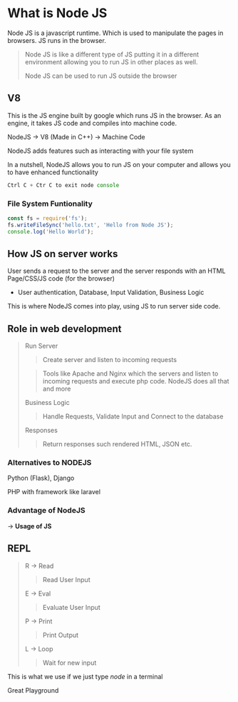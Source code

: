 # What is Node JS
Node JS is a javascript runtime. Which is used to manipulate the pages in browsers. JS runs in the browser.
> Node JS is like a different type of JS putting it in a different environment allowing you to run JS in other places as well.
>
> Node JS can be used to run JS outside the browser

## V8 
This is the JS engine built by google which runs JS in the browser. As an engine, it takes JS code and compiles into machine code.

NodeJS -> V8 (Made in C++) -> Machine Code

NodeJS adds features such as interacting with your file system

In a nutshell, NodeJS allows you to run JS on your computer and allows you to have enhanced functionality

```js
Ctrl C + Ctr C to exit node console
```

### File System Funtionality
```js
const fs = require('fs');
fs.writeFileSync('hello.txt', 'Hello from Node JS');
console.log('Hello World');
```

## How JS on server works
User sends a request to the server and the server responds with an HTML Page/CSS/JS code (for the browser)

- User authentication, Database, Input Validation, Business Logic 

This is where NodeJS comes into play, using JS to run server side code.

## Role in web development
> Run Server
>> Create server and listen to incoming requests
>
>> Tools like Apache and Nginx which the servers and listen to incoming requests and execute php code. NodeJS does all that and more
>
> Business Logic
>> Handle Requests, Validate Input and Connect to the database
>
> Responses
>> Return responses such rendered HTML, JSON etc.

### Alternatives to NODEJS
Python (Flask), Django

PHP with framework like laravel

### Advantage of NodeJS
-> **Usage of JS**

## REPL
> R -> Read
>> Read User Input
>
> E -> Eval
>> Evaluate User Input
>
> P -> Print
>> Print Output
>
> L -> Loop
>> Wait for new input

This is what we use if we just type *node* in a terminal

Great Playground